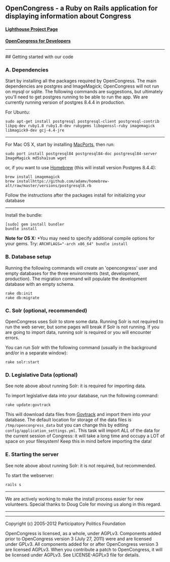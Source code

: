 <div class="hideme">
<h2> OpenCongress - a Ruby on Rails application for displaying information about Congress</h2>

<h4><a href="http://participatorypolitics.lighthouseapp.com/projects/35587-opencongress">Lighthouse Project Page</a></h4>
<h4><a href="http://www.opencongress.org/about/code">OpenCongress for Developers</a></h4>
<hr />

</div>
## Getting started with our code

### A. Dependencies

Start by installing all the packages required by OpenCongress.  The main
dependencies are postgres and ImageMagick; OpenCongress will not run on
mysql or sqlite.  The following commands are suggestions, but ultimately
you'll need to get postgres running to be able to run the app.  We are
currently running version of postgres 8.4.4 in production.

For Ubuntu:

`sudo apt-get install postgresql postgresql-client postgresql-contrib
libpq-dev ruby1.8 ruby1.8-dev rubygems libopenssl-ruby imagemagick
libmagick9-dev gcj-4.4-jre`

---

For Mac OS X, start by installing [MacPorts](http://www.macports.org/),
then run:

    sudo port install postgresql84 postgresql84-doc postgresql84-server ImageMagick md5sha1sum wget

or, if you want to use [Homebrew](http://mxcl.github.com/homebrew/)
(this will install version Postgres 8.4.4):
  
    brew install imagemagick
    brew installhttps://github.com/adamv/homebrew-alt/raw/master/versions/postgresql8.rb
 
Follow the instructions after the packages install for initializing your database

---

Install the bundle:

    [sudo] gem install bundler
    bundle install

__Note for OS X:__ *You may need to specify additional compile options
for your gems. Try: `ARCHFLAGS="-arch x86_64" bundle install`

### B. Database setup

Running the following commands will create an 'opencongress' user and
empty databases for the three environments (test, development,
production).  The migration command will populate the development
database with an empty schema.

    rake db:init
    rake db:migrate

### C. Solr (optional, recommended)

OpenCongress uses Solr to store some data.  Running Solr is not required
to run the web server, but some pages will break if Solr is not running.
If you are going to import data, running solr is required or you will
encounter errors.

You can run Solr with the following command (usually in the background
and/or in a separate window):

    rake solr:start

### D. Legislative Data (optional)

See note above about running Solr: it is required for importing data.

To import legislative data into your database, run the following command:

    rake update:govtrack

This will download data files from [Govtrack](http://govtrack.us) and
import them into your database.  The default location for storage of
the data files is `/tmp/opencongress_data` but you can change this by
editing `config/application_settings.yml`.  This task will import ALL
of the data for the current session of Congress: it will take a long
time and occupy a LOT of space on your filesystem!  Keep this in mind
before importing the data! 

### E. Starting the server

See note above about running Solr: it is not required, but recommended.

To start the webserver:

    rails s

---

We are actively working to make the install process easier for new
volunteers.  Special thanks to Doug Cole for moving us along in this regard.

---

<div class="hideme"> 

<hr />

<p>Copyright (c) 2005-2012 Participatory Politics Foundation</p>

<p>OpenCongress is licensed, as a whole, under AGPLv3. Components added prior to
OpenCongress version 3 (July 27, 2011) were and are licensed under GPLv3. All components added for or after
OpenCongress version 3 are licensed AGPLv3. When you contribute a patch to OpenCongress, it will be licensed under AGPLv3. See LICENSE-AGPLv3 file for details.
</div>
